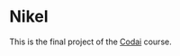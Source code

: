 # Nikel

This is the final project of the [Codai](https://plataforma.growdev.com.br/curso/codai) course.
